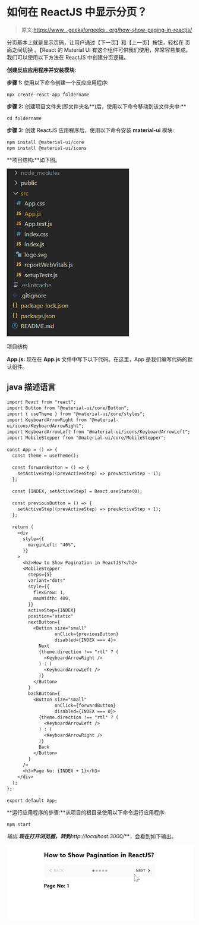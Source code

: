 # 如何在 ReactJS 中显示分页？

> 原文:[https://www . geeksforgeeks . org/how-show-paging-in-reactjs/](https://www.geeksforgeeks.org/how-to-show-pagination-in-reactjs/)

分页基本上就是显示页码，让用户通过【下一页】和【上一页】按钮，轻松在  页面之间切换  。【React 的 Material UI 有这个组件可供我们使用，非常容易集成。我们可以使用以下方法在 ReactJS 中创建分页逻辑。

**创建反应应用程序并安装模块:**

**步骤 1:** 使用以下命令创建一个反应应用程序:

```
npx create-react-app foldername
```

**步骤 2:** 创建项目文件夹(即文件夹名**)后，使用以下命令移动到该文件夹中:**

```
cd foldername
```

**步骤 3:** 创建 ReactJS 应用程序后，使用以下命令安装 **material-ui** 模块:

```
npm install @material-ui/core
npm install @material-ui/icons
```

**项目结构:**如下图。

![](img/f04ae0d8b722a9fff0bd9bd138b29c23.png)

项目结构

**App.js:** 现在在 **App.js** 文件中写下以下代码。在这里，App 是我们编写代码的默认组件。

## java 描述语言

```
import React from "react";
import Button from "@material-ui/core/Button";
import { useTheme } from "@material-ui/core/styles";
import KeyboardArrowRight from "@material-ui/icons/KeyboardArrowRight";
import KeyboardArrowLeft from "@material-ui/icons/KeyboardArrowLeft";
import MobileStepper from "@material-ui/core/MobileStepper";

const App = () => {
  const theme = useTheme();

  const forwardButton = () => {
    setActiveStep((prevActiveStep) => prevActiveStep - 1);
  };

  const [INDEX, setActiveStep] = React.useState(0);

  const previousButton = () => {
    setActiveStep((prevActiveStep) => prevActiveStep + 1);
  };

  return (
    <div
      style={{
        marginLeft: "40%",
      }}
    >
      <h2>How to Show Pagination in ReactJS?</h2>
      <MobileStepper
        steps={5}
        variant="dots"
        style={{
          flexGrow: 1,
          maxWidth: 400,
        }}
        activeStep={INDEX}
        position="static"
        nextButton={
          <Button size="small" 
                  onClick={previousButton} 
                  disabled={INDEX === 4}>
            Next
            {theme.direction !== "rtl" ? (
              <KeyboardArrowRight />
            ) : (
              <KeyboardArrowLeft />
            )}
          </Button>
        }
        backButton={
          <Button size="small" 
                  onClick={forwardButton} 
                  disabled={INDEX === 0}>
            {theme.direction !== "rtl" ? (
              <KeyboardArrowLeft />
            ) : (
              <KeyboardArrowRight />
            )}
            Back
          </Button>
        }
      />
      <h3>Page No: {INDEX + 1}</h3>
    </div>
  );
};

export default App;
```

**运行应用程序的步骤:**从项目的根目录使用以下命令运行应用程序:

```
npm start
```

**输出:**现在打开浏览器，转到***http://localhost:3000/***，会看到如下输出。

![](img/3418af4459f8c146f265b9c00e758d90.png)
